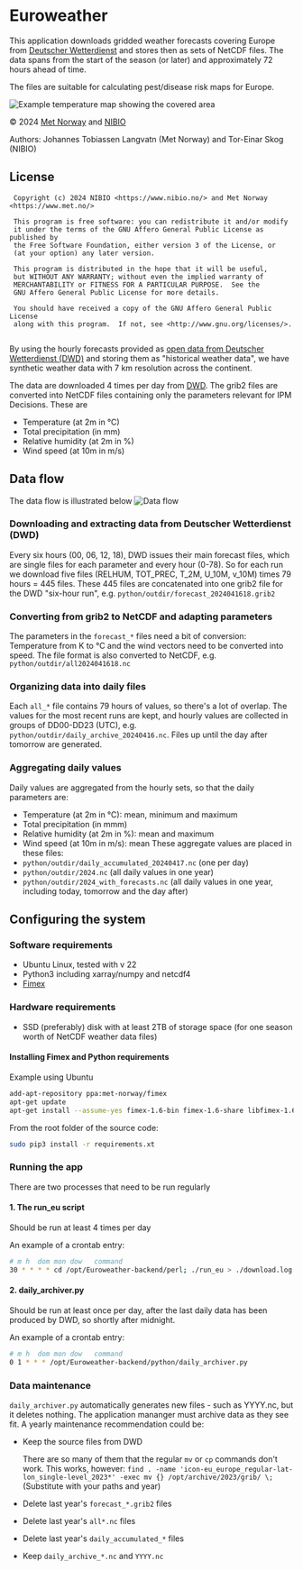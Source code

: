 # Euroweather

This application downloads gridded weather forecasts covering Europe from [Deutscher Wetterdienst](https://www.dwd.de/) and stores then as sets of NetCDF files. The data spans from the start of the season (or later) and approximately 72 hours ahead of time. 

The files are suitable for calculating pest/disease risk maps for Europe.


![Example temperature map showing the covered area](./map.png "Example temperature map showing the covered area")

&copy; 2024 [Met Norway](https://www.met.no/en) and [NIBIO](https://nibio.no/en) 

Authors: Johannes Tobiassen Langvatn (Met Norway) and Tor-Einar Skog (NIBIO)

## License
```
 Copyright (c) 2024 NIBIO <https://www.nibio.no/> and Met Norway <https://www.met.no/>
 
 This program is free software: you can redistribute it and/or modify
 it under the terms of the GNU Affero General Public License as published by
 the Free Software Foundation, either version 3 of the License, or
 (at your option) any later version.
 
 This program is distributed in the hope that it will be useful,
 but WITHOUT ANY WARRANTY; without even the implied warranty of
 MERCHANTABILITY or FITNESS FOR A PARTICULAR PURPOSE.  See the
 GNU Affero General Public License for more details.
 
 You should have received a copy of the GNU Affero General Public License
 along with this program.  If not, see <http://www.gnu.org/licenses/>.
 
```

By using the hourly forecasts provided as [open data from Deutscher Wetterdienst (DWD)](https://www.dwd.de/EN/ourservices/opendata/opendata.html) and storing them as "historical weather data", we have synthetic weather data with 7 km resolution across the continent. 

The data are downloaded 4 times per day from [DWD](http://opendata.dwd.de/weather/nwp/icon-eu/grib/). The grib2 files are converted into NetCDF files containing 
only the parameters relevant for IPM Decisions. These are 

* Temperature (at 2m in &deg;C)
* Total precipitation (in mm)
* Relative humidity (at 2m in %)
* Wind speed (at 10m in m/s)

## Data flow
The data flow is illustrated below
![Data flow](./docs/illustrations/euroweather2_data_flow.png "Data flow")


### Downloading and extracting data from Deutscher Wetterdienst (DWD)
Every six hours (00, 06, 12, 18), DWD issues their main forecast files, which are single files for each parameter and every hour (0-78). So for each run we download five files (RELHUM, TOT_PREC, T_2M, U_10M, v_10M) times 79 hours = 445 files. These 445 files are concatenated into one grib2 file for the DWD "six-hour run", e.g. `python/outdir/forecast_2024041618.grib2`

### Converting from grib2 to NetCDF and adapting parameters
The parameters in the `forecast_*` files need a bit of conversion: Temperature from K to &deg;C and the wind vectors need to be converted into speed. The file format is also converted to NetCDF, e.g. `python/outdir/all2024041618.nc`

### Organizing data into daily files
Each `all_*` file contains 79 hours of values, so there's a lot of overlap. The values for the most recent runs are kept, and hourly values are collected in groups of DD00-DD23 (UTC), e.g. `python/outdir/daily_archive_20240416.nc`. Files up until the day after tomorrow are generated.

### Aggregating daily values
Daily values are aggregated from the hourly sets, so that the daily parameters are:
* Temperature (at 2m in &deg;C): mean, minimum and maximum
* Total precipitation (in mmm)
* Relative humidity (at 2m in %): mean and maximum
* Wind speed (at 10m in m/s): mean
These aggregate values are placed in these files:
* `python/outdir/daily_accumulated_20240417.nc` (one per day)
* `python/outdir/2024.nc` (all daily values in one year)
* `python/outdir/2024_with_forecasts.nc` (all daily values in one year, including today, tomorrow and the day after)



## Configuring the system
### Software requirements
* Ubuntu Linux, tested with v 22
* Python3 including xarray/numpy and netcdf4
* [Fimex](https://github.com/metno/fimex)

### Hardware requirements
* SSD (preferably) disk with at least 2TB of storage space (for one season worth of NetCDF weather data files)


#### Installing Fimex and Python requirements
Example using Ubuntu

``` bash
add-apt-repository ppa:met-norway/fimex
apt-get update
apt-get install --assume-yes fimex-1.6-bin fimex-1.6-share libfimex-1.6-0 python3-pyfimex0-1.6
```

From the root folder of the source code:

``` bash
sudo pip3 install -r requirements.xt
```

### Running the app
There are two processes that need to be run regularly
#### 1. The run_eu script
Should be run at least 4 times per day

An example of a crontab entry:
```bash
# m h  dom mon dow   command
30 * * * * cd /opt/Euroweather-backend/perl; ./run_eu > ./download.log
```

#### 2. daily_archiver.py
Should be run at least once per day, after the last daily data has been produced by DWD, so shortly after midnight.

An example of a crontab entry:
```bash
# m h  dom mon dow   command
0 1 * * * /opt/Euroweather-backend/python/daily_archiver.py
```

### Data maintenance
`daily_archiver.py` automatically generates new files - such as YYYY.nc, but it deletes nothing. The application mananger must archive data as they see fit. A yearly maintenance recommendation could be:
* Keep the source files from DWD

    There are so many of them that the regular `mv` or `cp` commands don't work. This works, however: `find . -name 'icon-eu_europe_regular-lat-lon_single-level_2023*' -exec mv {} /opt/archive/2023/grib/ \;` (Substitute with your paths and year)
* Delete last year's `forecast_*.grib2` files
* Delete last year's `all*.nc` files
* Delete last year's `daily_accumulated_*` files
* Keep `daily_archive_*.nc` and `YYYY.nc`

